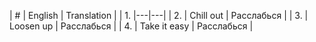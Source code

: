 | # | English | Translation |
| 1. |---|---|
| 2. | Chill out | Расслабься |
| 3. | Loosen up | Расслабься |
| 4. | Take it easy | Расслабься |
